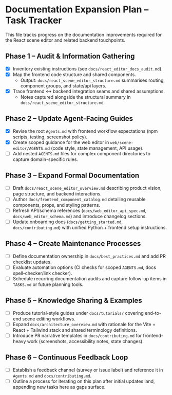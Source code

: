# Documentation Expansion Plan – Task Tracker

This file tracks progress on the documentation improvements required for the React scene editor and related backend touchpoints.

## Phase 1 – Audit & Information Gathering
- [x] Inventory existing instructions (see `docs/react_editor_docs_audit.md`).
- [x] Map the frontend code structure and shared components.
  - Output: `docs/react_scene_editor_structure.md` summarises routing, component groups, and state/api layers.
- [x] Trace frontend ↔ backend integration seams and shared assumptions.
  - Notes captured alongside the structural summary in `docs/react_scene_editor_structure.md`.

## Phase 2 – Update Agent-Facing Guides
- [x] Revise the root `Agents.md` with frontend workflow expectations (npm scripts, testing, screenshot policy).
- [x] Create scoped guidance for the web editor in `web/scene-editor/AGENTS.md` (code style, state management, API usage).
- [ ] Add nested `AGENTS.md` files for complex component directories to capture domain-specific rules.

## Phase 3 – Expand Formal Documentation
- [ ] Draft `docs/react_scene_editor_overview.md` describing product vision, page structure, and backend interactions.
- [ ] Author `docs/frontend_component_catalog.md` detailing reusable components, props, and styling patterns.
- [ ] Refresh API/schema references (`docs/web_editor_api_spec.md`, `docs/web_editor_schema.md`) and introduce changelog sections.
- [ ] Update onboarding docs (`docs/getting_started.md`, `docs/contributing.md`) with unified Python + frontend setup instructions.

## Phase 4 – Create Maintenance Processes
- [ ] Define documentation ownership in `docs/best_practices.md` and add PR checklist updates.
- [ ] Evaluate automation options (CI checks for scoped `AGENTS.md`, docs spell-checker/link checker).
- [ ] Schedule recurring documentation audits and capture follow-up items in `TASKS.md` or future planning tools.

## Phase 5 – Knowledge Sharing & Examples
- [ ] Produce tutorial-style guides under `docs/tutorials/` covering end-to-end scene editing workflows.
- [ ] Expand `docs/architecture_overview.md` with rationale for the Vite + React + Tailwind stack and shared terminology definitions.
- [ ] Introduce PR narrative templates in `docs/contributing.md` for frontend-heavy work (screenshots, accessibility notes, state changes).

## Phase 6 – Continuous Feedback Loop
- [ ] Establish a feedback channel (survey or issue label) and reference it in `Agents.md` and `docs/contributing.md`.
- [ ] Outline a process for iterating on this plan after initial updates land, appending new tasks here as gaps surface.
